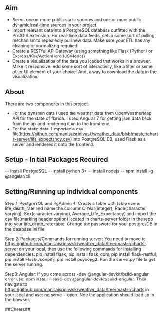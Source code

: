 ## Aim
- Select one or more public static sources and one or more public dynamic/real-time sources in your
project.<br/>
- Import relevant data into a PostgreSQL database outfitted with the PostGIS extension. For real-time data
feeds, setup some sort of polling mechanism to repeatedly pull new data. Make sure your ETL has any
cleaning or normalizing required. <br/>
- Create a RESTful API Gateway (using something like Flask (Python) or Express/Koa/ActionHero
(JS/Node))<br/>
- Create a visualization of the data you loaded that works in a browser. Make it responsive. Add some sort
of interactivity, like a filter or some other UI element of your choice. And, a way to download the data in
the visualization. 

## About
There are two components in this project.<br/>
- For the dynamin data I used the weather data from OpenWeatherMap API for the state of florida. I used Angular 7 for getting json data back from the api and rendering it on to the fromt end. <br/>
- For the static data. I imported a csv file(https://github.com/manisaisrinivask/weather_data/blob/master/charts-server/life_expectancy.csv) into PostgreSQL DB, used Flask as a server and rendered it onto the frontend.


## Setup - Initial Packages Required
-- install PostgreSQL
-- install python 3+ 
-- install nodejs
-- npm install -g @angular/cli 

## Setting/Running up individual components
Step 1: PostgreSQL and PgAdmin 4:  Create a table with table name: life_death_rate and name the coloumns: Year(integer), Race(character varying), Sex(character varying), Average_Life_Expectancy) and import the csv file(marking header option) located in charts-server folder in the repo into your life_death_rate table. Change the password for your postgresDB in the database.ini file 

Step 2: Packages/Commands for running server: You need to move to https://github.com/manisaisrinivask/weather_data/tree/master/charts-server on your local, then use the following commands for installing dependencies:
pip install flask, pip install flask_cors, pip install flask-restful, pip install Flask-Jsonpify, pip install psycopg2. Run the server.py file to get the server running. 

Step3: Angular: If you come across -dev @angular-devkit/build-angular error use: npm install --save-dev @angular-devkit/build-angular.
            Then navigate to https://github.com/manisaisrinivask/weather_data/tree/master/charts in your local and use: ng serve --open.
            Noe the application should load up in the browser.
 



##Cheers##
            
                                    
 
